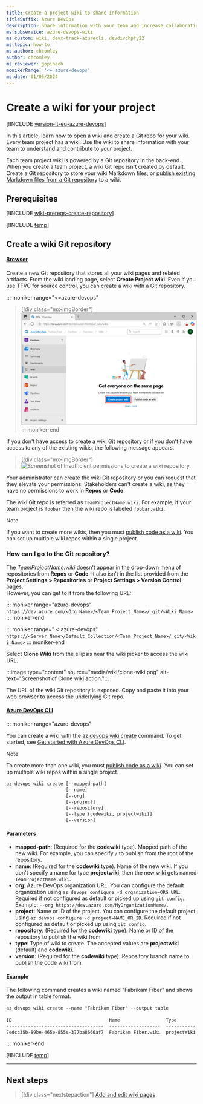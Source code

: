 ```yaml
---
title: Create a project wiki to share information
titleSuffix: Azure DevOps
description: Share information with your team and increase collaboration using a built-in team project wiki in Azure DevOps.
ms.subservice: azure-devops-wiki
ms.custom: wiki, devx-track-azurecli, devdivchpfy22
ms.topic: how-to
ms.author: chcomley
author: chcomley
ms.reviewer: gopinach
monikerRange: '<= azure-devops'
ms.date: 01/05/2024
---
```


# Create a wiki for your project

[!INCLUDE [version-lt-eq-azure-devops](../../includes/version-lt-eq-azure-devops.md)] 

In this article, learn how to open a wiki and create a Git repo for your wiki. Every team project has a wiki. Use the wiki to share information with your team to understand and contribute to your project.

Each team project wiki is powered by a Git repository in the back-end. When you create a team project, a wiki Git repo isn't created by default. Create a Git repository to store your wiki Markdown files, or [publish existing Markdown files from a Git repository](publish-repo-to-wiki.md) to a wiki.

<a id="prereq">  </a>

## Prerequisites

[!INCLUDE [wiki-prereqs-create-repository](includes/wiki-prereqs-create-repository.md)]

[!INCLUDE [temp](includes/open-wiki-hub.md)]

## Create a wiki Git repository

#### [Browser](#tab/browser) 

Create a new Git repository that stores all your wiki pages and related artifacts. From the wiki landing page, select **Create Project wiki**. Even if you use TFVC for source control, you can create a wiki with a Git repository.

::: moniker range="<=azure-devops"

> [!div class="mx-imgBorder"]  
> ![Screenshot of Create wiki, Git repo for your wiki or publish existing repo Markdown files.](media/wiki/create-wiki-or-publish-create-option.png)
::: moniker-end

If you don't have access to create a wiki Git repository or if you don't have access to any of the existing wikis, the following message appears.

> [!div class="mx-imgBorder"]  
> ![Screenshot of Insufficient permissions to create a wiki repository.](media/wiki/wiki-security-no-contributor.png)

Your administrator can create the wiki Git repository or you can request that they elevate your permissions. Stakeholders can't create a wiki, as they have no permissions to work in **Repos** or **Code**.

The wiki Git repo is referred as `TeamProjectName.wiki`. For example, if your team project is `foobar` then the wiki repo is labeled `foobar.wiki`.

> [!NOTE]
> If you want to create more wikis, then you must [publish code as a wiki](publish-repo-to-wiki.md). You can set up multiple wiki repos within a single project.

### How can I go to the Git repository?

The *TeamProjectName.wiki* doesn't appear in the drop-down menu of repositories from **Repos** or **Code**. It also isn't in the list provided from the **Project Settings > Repositories** or **Project Settings > Version Control** pages.  
However, you can get to it from the following URL:

::: moniker range="azure-devops"
`https://dev.azure.com/<Org_Name>/<Team_Project_Name>/_git/<Wiki_Name>` 
::: moniker-end

::: moniker range=" < azure-devops"
`https://<Server_Name>/Default_Collection/<Team_Project_Name>/_git/<Wiki_Name>` 
::: moniker-end

Select **Clone Wiki** from the ellipsis near the wiki picker to access the wiki URL.

:::image type="content" source="media/wiki/clone-wiki.png" alt-text="Screenshot of Clone wiki action."::: 

The URL of the wiki Git repository is exposed. Copy and paste it into your web browser to access the underlying Git repo.

#### [Azure DevOps CLI](#tab/azure-devops-cli) 

::: moniker range="azure-devops"

You can create a wiki with the [az devops wiki create](/cli/azure/devops/wiki#ext-azure-devops-az-devops-wiki-create) command. To get started, see [Get started with Azure DevOps CLI](../../cli/index.md).

> [!NOTE]
> To create more than one wiki, you must [publish code as a wiki](./publish-repo-to-wiki.md#publish-a-git-repository-to-a-wiki). You can set up multiple wiki repos within a single project.

```azurecli 
az devops wiki create [--mapped-path]
                      [--name]
                      [--org]
                      [--project]
                      [--repository]
                      [--type {codewiki, projectwiki}]
                      [--version]
``` 

#### Parameters 

- **mapped-path**: (Required for the **codewiki** type). Mapped path of the new wiki. For example, you can specify `/` to publish from the root of the repository. 
- **name**: (Required for the **codewiki** type). Name of the new wiki. If you don't specify a name for type **projectwiki**, then the new wiki gets named `TeamProjectName.wiki`.
- **org**: Azure DevOps organization URL. You can configure the default organization using `az devops configure -d organization=ORG_URL`. Required if not configured as default or picked up using `git config`. Example: `--org https://dev.azure.com/MyOrganizationName/`.
- **project**: Name or ID of the project. You can configure the default project using `az devops configure -d project=NAME_OR_ID`. Required if not configured as default or picked up using `git config`.
- **repository**: (Required for the **codewiki** type). Name or ID of the repository to publish the wiki from.
- **type**: Type of wiki to create. The accepted values are **projectwiki** (default) and **codewiki**.
- **version**: (Required for the **codewiki** type). Repository branch name to publish the code wiki from.

#### Example 

The following command creates a wiki named "Fabrikam Fiber" and shows the output in table format.

```azurecli 
az devops wiki create --name "Fabrikam Fiber" --output table

ID                                    Name                 Type
------------------------------------  -------------------  -----------
7edcc35b-89be-465e-855e-377ba8660af7  Fabrikam Fiber.wiki  projectWiki

```

::: moniker-end

[!INCLUDE [temp](../../includes/note-cli-not-supported.md)] 

* * * 

## Next steps

> [!div class="nextstepaction"]
> [Add and edit wiki pages](add-edit-wiki.md)
